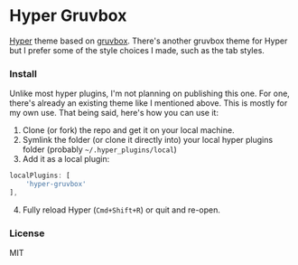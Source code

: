 # Hyper Gruvbox

[Hyper](https://hyper.is) theme based on [gruvbox](https://github.com/gruvbox-community/gruvbox). There's another gruvbox theme for Hyper but I prefer some of the style choices I made, such as the tab styles.

### Install

Unlike most hyper plugins, I'm not planning on publishing this one. For one, there's already an existing theme like I mentioned above. This is mostly for my own use. That being said, here's how you can use it:

1. Clone (or fork) the repo and get it on your local machine.
1. Symlink the folder (or clone it directly into) your local hyper plugins folder (probably `~/.hyper_plugins/local`)
1. Add it as a local plugin:

  ```js
localPlugins: [
      'hyper-gruvbox'
],
```
4. Fully reload Hyper (`Cmd+Shift+R`) or quit and re-open.

### License

MIT
